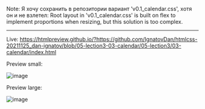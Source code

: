 Note: 
Я хочу сохранить в репозитории вариант 'v0.1_calendar.css', хотя он и не взлетел: Root layout in 'v0.1_calendar.css' is built on flex to implement proportions when resizing, but this solution is too complex.

---

Live: https://htmlpreview.github.io/?https://github.com/IgnatovDan/htmlcss-20211125_dan-ignatov/blob/05-lection3-03-calendar/05-lection3/03-calendar/index.html

Preview small:

![image](https://user-images.githubusercontent.com/2094015/149589349-685aa5c6-73f2-4810-a734-2765598d200c.png)

Preview large:

![image](https://user-images.githubusercontent.com/2094015/149589409-8e0820c1-9d49-45b0-b530-c8d6c1c4c428.png)
